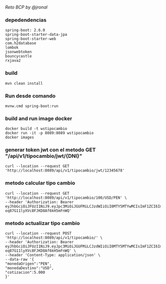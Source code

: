 *Reto BCP by @jronal*

### depedendencias
```
spring-boot: 2.6.0
spring-boot-starter-data-jpa
spring-boot-starter-web
com.h2database
lombok
jsonwebtoken
bouncycastle
rxjava2
```


### build
```
mvn clean install
```

### Run desde comando
```
mvnw.cmd spring-boot:run
```



### build and run  image docker

```
docker build -t wstipocambio
docker run -it -p 8089:8089 wstipocambio
docker images
```

### generar token jwt con el metodo GET "/api/v1/tipocambio/jwt/{DNI}"
```
curl --location --request GET 'http://localhost:8089/api/v1/tipocambio/jwt/12345678'
```

### metodo calcular tipo cambio

```
curl --location --request GET 'http://localhost:8089/api/v1/tipocambio/100/USD/PEN' \
--header 'Authorization: Bearer eyJhbGciOiJFUzI1NiJ9.eyJpc3MiOiJGUFMiLCJzdWIiOiI0MTY5MTYwMCIsImF1ZCI6ImF1ZCIsImV4cCI6MTYzNzU0MDU5MywibmJmIjoxNjM3NTMzMzkzLCJpYXQiOjE2Mzc1MzMzOTN9.xmAt12IVlBrfMrZ1iTQUgl01HC0DxYIgMywV6WitYhAsaY8zCV3Hff1x-oq87G11lyXVc8FJKD8Af6kH5mFnWQ'
```


### metodo actualizar tipo cambio
```
curl --location --request POST 'http://localhost:8089/api/v1/tipocambio/' \
--header 'Authorization: Bearer eyJhbGciOiJFUzI1NiJ9.eyJpc3MiOiJGUFMiLCJzdWIiOiI0MTY5MTYwMCIsImF1ZCI6ImF1ZCIsImV4cCI6MTYzNzU0MDU5MywibmJmIjoxNjM3NTMzMzkzLCJpYXQiOjE2Mzc1MzMzOTN9.xmAt12IVlBrfMrZ1iTQUgl01HC0DxYIgMywV6WitYhAsaY8zCV3Hff1x-oq87G11lyXVc8FJKD8Af6kH5mFnWQ' \
--header 'Content-Type: application/json' \
--data-raw '{
"monedaOrigen":"PEN",
"monedaDestino":"USD",
"cotizacion":5.000
}'
```